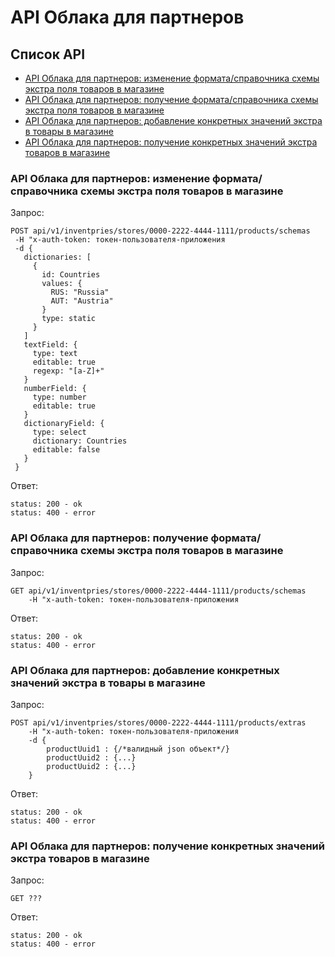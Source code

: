 # API Облака для партнеров

## Список API
* [API Облака для партнеров: изменение формата/справочника схемы экстра поля товаров в магазине](#001)
* [API Облака для партнеров: получение формата/справочника схемы экстра поля товаров в магазине](#002)
* [API Облака для партнеров: добавление конкретных значений экстра в товары в магазине](#003)
* [API Облака для партнеров: получение конкретных значений экстра товаров в магазине](#004)

<a name="001"></a>
### API Облака для партнеров: изменение формата/справочника схемы экстра поля товаров в магазине

Запрос:
```
POST api/v1/inventpries/stores/0000-2222-4444-1111/products/schemas
 -H "x-auth-token: токен-пользователя-приложения
 -d {
   dictionaries: [
     {
       id: Countries
       values: {
         RUS: "Russia"
         AUT: "Austria" 
       }
       type: static
     }
   ]
   textField: {
     type: text
     editable: true
     regexp: "[a-Z]+"
   }
   numberField: {
     type: number
     editable: true
   }
   dictionaryField: {
     type: select
     dictionary: Countries
     editable: false
   }
 }	
```
Ответ:
```
status: 200 - ok
status: 400 - error
```

<a name="002"></a>
### API Облака для партнеров: получение формата/справочника схемы экстра поля товаров в магазине

Запрос:
```
GET api/v1/inventpries/stores/0000-2222-4444-1111/products/schemas
	-H "x-auth-token: токен-пользователя-приложения
```
Ответ:
```
status: 200 - ok
status: 400 - error
```

<a name="003"></a>
### API Облака для партнеров: добавление конкретных значений экстра в товары в магазине

Запрос:
```
POST api/v1/inventpries/stores/0000-2222-4444-1111/products/extras
	-H "x-auth-token: токен-пользователя-приложения
	-d {
		productUuid1 : {/*валидный json объект*/}
		productUuid2 : {...}
		productUuid2 : {...}
	}
```
Ответ:
```
status: 200 - ok
status: 400 - error
```

<a name="004"></a>
### API Облака для партнеров: получение конкретных значений экстра товаров в магазине

Запрос:
```
GET ???
```
Ответ:
```
status: 200 - ok
status: 400 - error
```
